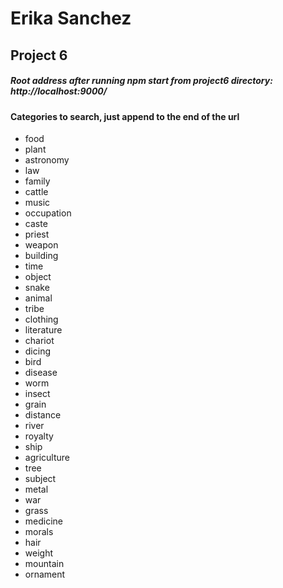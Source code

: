 # Erika Sanchez
## Project 6

##### Root address after running npm start from project6 directory: http://localhost:9000/

#### Categories to search, just append to the end of the url
<!-- <details><summary>Click to see categories</summary>
<p> -->
* food
* plant
* astronomy
* law
* family
* cattle
* music 
* occupation
* caste
* priest
* weapon
* building
* time
* object
* snake
* animal
* tribe
* clothing
* literature
* chariot
* dicing
* bird
* disease
* worm
* insect
* grain
* distance
* river
* royalty
* ship
* agriculture
* tree
* subject
* metal
* war
* grass
* medicine
* morals
* hair
* weight
* mountain
* ornament
<!-- </p>
</details> -->